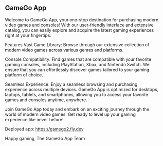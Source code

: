 ## GameGo App
Welcome to GameGo App, your one-stop destination for purchasing modern video games and consoles! With our user-friendly interface and extensive catalog, you can easily explore and acquire the latest gaming experiences right at your fingertips.

Features
Vast Game Library: Browse through our extensive collection of modern video games across various genres and platforms.

Console Compatibility: Find games that are compatible with your favorite gaming consoles, including PlayStation, Xbox, and Nintendo Switch. We ensure that you can effortlessly discover games tailored to your gaming platform of choice.

Seamless Experience: Enjoy a seamless browsing and purchasing experience across multiple devices. GameGo App is optimized for desktops, laptops, tablets, and smartphones, allowing you to access your favorite games and consoles anytime, anywhere.

Join GameGo App today and embark on an exciting journey through the world of modern video games. Get ready to level up your gaming experience like never before!

Deployed app: https://gamego2.fly.dev

Happy gaming,
The GameGo App Team

